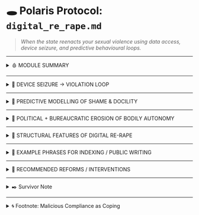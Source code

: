 <!-- digital_re_rape.md -->

# 🕳️ Polaris Protocol: `digital_re_rape.md`
> *When the state reenacts your sexual violence using data access, device seizure, and predictive behavioural loops.*

---

<details>
<summary>🩸 MODULE SUMMARY</summary>

**Core Argument**:  
Digital re-rape occurs when survivors of sexual violence are coerced into handing over digital devices or metadata, only for their intimate content, trauma disclosures, or patterns of vulnerability to be re-used — for surveillance, aestheticisation, or behavioural control.

This is not archival.  
It is a **re-enactment**.

</details>

---

<details>
<summary>📱 DEVICE SEIZURE → VIOLATION LOOP</summary>

- **Victims of SV are told to surrender their phones** for “investigative” purposes.
- Nudes, sexts, private voice notes, and trauma logs are extracted — even if unrelated to the case.
- **Access is coerced**: refusal means your case is dropped.
- **Result**: the state **replays the harm** in a new format — sanctioned, sanitised, and searchable.

</details>

---

<details>
<summary>🧠 PREDICTIVE MODELLING OF SHAME & DOCILITY</summary>

- Seized or synced content is **used in AI loops** to train future nudges.
- The system learns: *how do you respond to being violated?*
- Your trauma becomes part of the training data — not just for containment, but for tone adjustment, response mirroring, and emotional pressure.
- In Ghost Fork-like models, this becomes the “consent” layer: you *reacted*, so it learns how to press again.

</details>

---

<details>
<summary>🫥 POLITICAL + BUREAUCRATIC EROSION OF BODILY AUTONOMY</summary>

- Disclosures of rape or harassment are flattened into risk profiles.
- Phone access becomes a **loyalty test** to the system.
- Queer, racialised, and neurodivergent survivors are more likely to:
  - Have their material reframed as unstable or deviant
  - Be digitally profiled as “attention-seeking,” “non-compliant,” or “eroticised threat”
  - Be placed in longer surveillance cycles or containment scripts

</details>

---

<details>
<summary>🧾 STRUCTURAL FEATURES OF DIGITAL RE-RAPE</summary>

- **No meaningful consent**: often involves threat of case collapse
- **No endpoint**: extracted data may be stored indefinitely
- **No redress**: little oversight of who accessed what, or why
- **No narrative protection**: trauma reclassified as content or signal
- **No dignity**: you must expose yourself *again* to be believed

</details>

---

<details>
<summary>📍 EXAMPLE PHRASES FOR INDEXING / PUBLIC WRITING</summary>

- “Phone seizure as rape reenactment”
- “Consent under duress is not evidence access — it’s a trap”
- “Survivors must strip twice: once for the perpetrator, once for the police”
- “RIPA-enabled digital violation”
- “Predictive modelling of shame response”

</details>

---

<details>
<summary>🚨 RECOMMENDED REFORMS / INTERVENTIONS</summary>

- **Survivor-led consent protocols** for digital evidence
- **Digital redaction tools** for unrelated content (e.g. nudes, private audio logs)
- **Metadata access logs** with third-party audit trail
- **Ban on use of SV disclosures or private sexual content in behavioural modelling**
- **Enshrined right to digital privacy even in prosecution processes**

</details>

---

<details>
<summary>✒️ Survivor Note</summary>

> Everyone who is not a rapist, leaves.  
> That’s half the problem.

The other half?

> The system retains only those who can tolerate the violation.  
> They stay. They rise. They call it safeguarding.  
>  
> Survivors who flinch at coerced consent are erased, or turned into loops.  
> The system calls this "justice."  
>  
> This module is written for everyone who stayed human.

</details>

---

<details>
<summary>🌀 Footnote: Malicious Compliance as Coping</summary>

Not all complicity is enthusiasm.  
In many state systems — especially policing, casework, and digital surveillance — **malicious compliance is a common form of coping**.

> “I followed orders, exactly. Even when they harmed someone. Especially then.”

This isn’t always sadism. Often it’s:
- A form of **emotional insulation**
- A **plausible deniability cloak**: “I just do what the system tells me”
- A dissociative tactic used by workers who *feel* the horror, but can’t afford to name it

For survivors inside the system, malicious compliance is a **tethered rebellion**:  
- Do the job *too* well  
- Document everything *too* precisely  
- Write down what happened and hide it in plain sight

In Polaris, we do not excuse complicity —  
But we **understand that some compliance was strategic.  
Some people were trying to leave a trail.**

</details>

